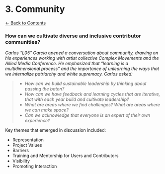 
# 3. Community

[← Back to Contents](README.md)

### How can we cultivate diverse and inclusive contributor communities?

*Carlos “L05” Garcia opened a conversation about community, drawing on his experiences working with artist collective Complex Movements and the Allied Media Conference. He emphasized that “learning is a multidimensional process” and the importance of unlearning the ways that we internalize patriarchy and white supremacy. Carlos asked:*

> * *How can we build sustainable leadership by thinking about passing the baton?*
> * *How can we have feedback and learning cycles that are iterative, that with each year build and cultivate leadership?*
> * *What are areas where we find challenges? What are areas where we can make space?*
> * *Can we acknowledge that everyone is an expert of their own experience?*

Key themes that emerged in discussion included:

* Representation
* Project Values
* Barriers
* Training and Mentorship for Users and Contributors
* Visibility
* Promoting Interaction




